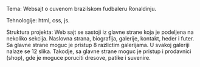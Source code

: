 Tema: Websajt o cuvenom brazilskom fudbaleru Ronaldinju.

Tehnologije: html, css, js.

Struktura projekta: Web sajt se sastoji iz glavne strane koja je podeljena na nekoliko sekcija. Naslovna strana, biografija, galerije, kontakt, heder i futer.
Sa glavne strane moguc je pristup 8 razlictim galerijama. U svakoj galeriji nalaze se 12 slika.
Takodje, sa glavne strane moguc je pristup i prodavnici (shop), gde je moguce poruciti dresove, patike i suvenire.